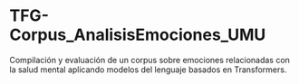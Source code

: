 # TFG-Corpus_AnalisisEmociones_UMU
Compilación y evaluación de un corpus sobre emociones relacionadas con la salud mental aplicando modelos del lenguaje basados en Transformers.
